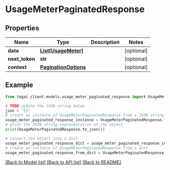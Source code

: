 # UsageMeterPaginatedResponse


## Properties

Name | Type | Description | Notes
------------ | ------------- | ------------- | -------------
**data** | [**List[UsageMeter]**](UsageMeter.md) |  | [optional] 
**next_token** | **str** |  | [optional] 
**context** | [**PaginationOptions**](PaginationOptions.md) |  | [optional] 

## Example

```python
from togai_client.models.usage_meter_paginated_response import UsageMeterPaginatedResponse

# TODO update the JSON string below
json = "{}"
# create an instance of UsageMeterPaginatedResponse from a JSON string
usage_meter_paginated_response_instance = UsageMeterPaginatedResponse.from_json(json)
# print the JSON string representation of the object
print(UsageMeterPaginatedResponse.to_json())

# convert the object into a dict
usage_meter_paginated_response_dict = usage_meter_paginated_response_instance.to_dict()
# create an instance of UsageMeterPaginatedResponse from a dict
usage_meter_paginated_response_from_dict = UsageMeterPaginatedResponse.from_dict(usage_meter_paginated_response_dict)
```
[[Back to Model list]](../README.md#documentation-for-models) [[Back to API list]](../README.md#documentation-for-api-endpoints) [[Back to README]](../README.md)


